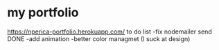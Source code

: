 # my portfolio
https://nperica-portfolio.herokuapp.com/
 to do list
 -fix nodemailer send DONE
 -add animation
 -better color managmet (I suck at design)
